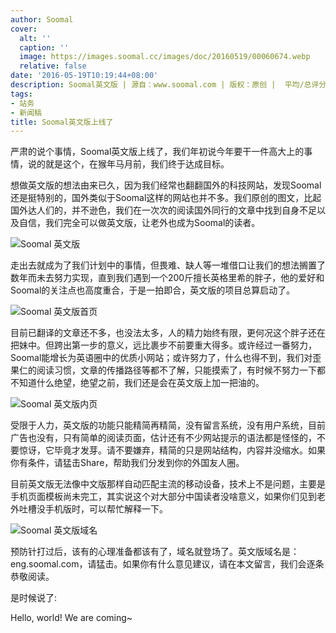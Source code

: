 ```yaml
---
author: Soomal
cover:
  alt: ''
  caption: ''
  image: https://images.soomal.cc/images/doc/20160519/00060674.webp
  relative: false
date: '2016-05-19T10:19:44+08:00'
description: Soomal英文版 | 源自：www.soomal.com | 版权：原创 |  平均/总评分：10.00/240
tags:
- 站务
- 新闻稿
title: Soomal英文版上线了
---
```


严肃的说个事情，Soomal英文版上线了，我们年初说今年要干一件高大上的事情，说的就是这个，在猴年马月前，我们终于达成目标。

想做英文版的想法由来已久，因为我们经常也翻翻国外的科技网站，发现Soomal还是挺特别的，国外类似于Soomal这样的网站也并不多。我们原创的图文，比起国外达人们的，并不逊色，我们在一次次的阅读国外同行的文章中找到自身不足以及自信，我们完全可以做英文版，让老外也成为Soomal的读者。

![Soomal 英文版](https://images.soomal.cc/images/doc/20160519/00060674.webp)




走出去就成为了我们计划中的事情，但畏难、缺人等一堆借口让我们的想法搁置了数年而未去努力实现，直到我们遇到一个200斤擅长英格里希的胖子，他的爱好和Soomal的关注点也高度重合，于是一拍即合，英文版的项目总算启动了。

![Soomal 英文版首页](https://images.soomal.cc/images/doc/20160518/00060661.webp)




目前已翻译的文章还不多，也没法太多，人的精力始终有限，更何况这个胖子还在把妹中。但跨出第一步的意义，远比裹步不前要重大得多。或许经过一番努力，Soomal能增长为英语圈中的优质小网站；或许努力了，什么也得不到，我们对歪果仁的阅读习惯，文章的传播路径等都不了解，只能摸索了，有时候不努力一下都不知道什么绝望，绝望之前，我们还是会在英文版上加一把油的。

![Soomal 英文版内页](https://images.soomal.cc/images/doc/20160518/00060662.webp)




受限于人力，英文版的功能只能精简再精简，没有留言系统，没有用户系统，目前广告也没有，只有简单的阅读页面，估计还有不少网站提示的语法都是怪怪的，不要惊讶，它毕竟才发芽。请不要嫌弃，精简的只是网站结构，内容并没缩水。如果你有条件，请猛击Share，帮助我们分发到你的外国友人圈。
 
目前英文版无法像中文版那样自动匹配主流的移动设备，技术上不是问题，主要是手机页面模板尚未完工，其实说这个对大部分中国读者没啥意义，如果你们见到老外吐槽没手机版时，可以帮忙解释一下。

![Soomal 英文版域名](https://images.soomal.cc/images/doc/20160519/00060673.webp)




预防针打过后，该有的心理准备都该有了，域名就登场了。英文版域名是：eng.soomal.com，请猛击。如果你有什么意见建议，请在本文留言，我们会逐条恭敬阅读。

是时候说了:

Hello, world! We are coming~